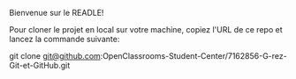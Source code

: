Bienvenue sur le READLE!

Pour cloner le projet en local sur votre machine, copiez l'URL de ce repo et lancez la commande suivante:

git clone git@github.com:OpenClassrooms-Student-Center/7162856-G-rez-Git-et-GitHub.git
